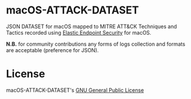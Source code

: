 # macOS-ATTACK-DATASET

JSON DATASET for macOS mapped to MITRE ATT&amp;CK Techniques and Tactics recorded using [Elastic Endpoint Security](https://www.elastic.co/downloads/elasticsearch) for macOS.

**N.B.** for community contributions any forms of logs collection and formats are acceptable (preference for JSON).


# License

 macOS-ATTACK-DATASET's [GNU General Public License](https://github.com/sbousseaden/EVTX-ATTACK-SAMPLES/blob/master/LICENSE.GPL)
